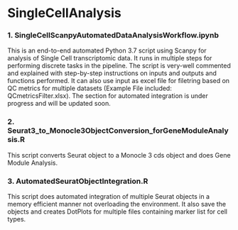 # SingleCellAnalysis

### 1. SingleCellScanpyAutomatedDataAnalysisWorkflow.ipynb
This is an end-to-end automated Python 3.7 script using Scanpy for analysis of Single Cell transcriptomic data. It runs in multiple steps for performing discrete tasks in the pipeline. The script is very-well commented and explained with step-by-step instructions on inputs and outputs and functions performed. It can also use input as excel file for filetring based on QC metrics for multiple datasets (Example File included: QCmetricsFilter.xlsx). The section for automated integration is under progress and will be updated soon.

### 2. Seurat3_to_Monocle3ObjectConversion_forGeneModuleAnalysis.R
This script converts Seurat object to a Monocle 3 cds object and does Gene Module Analysis.

### 3. AutomatedSeuratObjectIntegration.R
This script does automated integration of multiple Seurat objects in a memory efficient manner not overloading the environment. It also save the objects and creates DotPlots for multiple files containing marker list for cell types.
